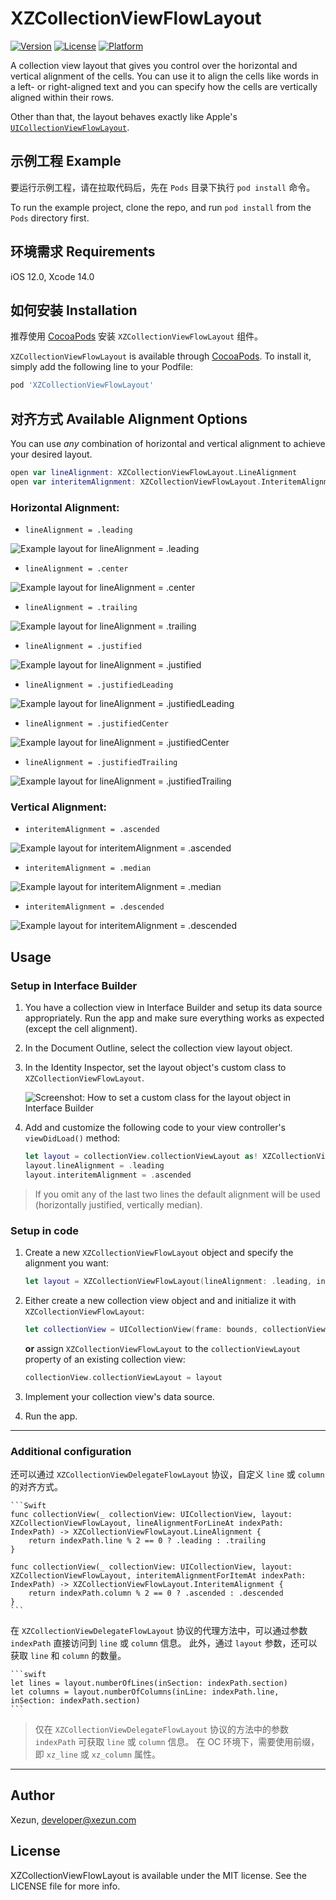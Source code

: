 # XZCollectionViewFlowLayout

[![Version](https://img.shields.io/cocoapods/v/XZCollectionViewFlowLayout.svg?style=flat)](https://cocoapods.org/pods/XZCollectionViewFlowLayout)
[![License](https://img.shields.io/cocoapods/l/XZCollectionViewFlowLayout.svg?style=flat)](https://cocoapods.org/pods/XZCollectionViewFlowLayout)
[![Platform](https://img.shields.io/cocoapods/p/XZCollectionViewFlowLayout.svg?style=flat)](https://cocoapods.org/pods/XZCollectionViewFlowLayout)

A collection view layout that gives you control over the horizontal and vertical alignment of the cells. You can use it to align the cells like words in a left- or right-aligned text and you can specify how the cells are vertically aligned within their rows.

Other than that, the layout behaves exactly like Apple's [`UICollectionViewFlowLayout`](https://developer.apple.com/reference/uikit/uicollectionviewflowlayout).

## 示例工程 Example

要运行示例工程，请在拉取代码后，先在 `Pods` 目录下执行 `pod install` 命令。

To run the example project, clone the repo, and run `pod install` from the `Pods` directory first.

## 环境需求 Requirements

iOS 12.0, Xcode 14.0

## 如何安装 Installation

推荐使用 [CocoaPods](https://cocoapods.org) 安装 `XZCollectionViewFlowLayout` 组件。

`XZCollectionViewFlowLayout` is available through [CocoaPods](https://cocoapods.org). To install it, simply add the following line to your Podfile:

```ruby
pod 'XZCollectionViewFlowLayout'
```

## 对齐方式 Available Alignment Options

You can use _any_ combination of horizontal and vertical alignment to achieve your desired layout.

```swift
open var lineAlignment: XZCollectionViewFlowLayout.LineAlignment
open var interitemAlignment: XZCollectionViewFlowLayout.InteritemAlignment
```

### Horizontal Alignment:

* `lineAlignment = .leading`

![Example layout for lineAlignment = .leading](Images/line-alignment-leading.png)

* `lineAlignment = .center`

![Example layout for lineAlignment = .center](Images/line-alignment-center.png)

* `lineAlignment = .trailing`

![Example layout for lineAlignment = .trailing](Images/line-alignment-trailing.png)

* `lineAlignment = .justified`

![Example layout for lineAlignment = .justified](Images/line-alignment-justified.png)

* `lineAlignment = .justifiedLeading`

![Example layout for lineAlignment = .justifiedLeading](Images/line-alignment-justifiedLeading.png)
  
* `lineAlignment = .justifiedCenter`

![Example layout for lineAlignment = .justifiedCenter](Images/line-alignment-justifiedCenter.png)
 
* `lineAlignment = .justifiedTrailing`

![Example layout for lineAlignment = .justifiedTrailing](Images/line-alignment-justifiedTrailing.png)

### Vertical Alignment:

* `interitemAlignment = .ascended`

![Example layout for interitemAlignment = .ascended](Images/interitem-alignment-ascended.png)

* `interitemAlignment = .median`

![Example layout for interitemAlignment = .median](Images/interitem-alignment-median.png)

* `interitemAlignment = .descended`

![Example layout for interitemAlignment = .descended](Images/interitem-alignment-descended.png)

## Usage

### Setup in Interface Builder

1. You have a collection view in Interface Builder and setup its data source appropriately. Run the app and make sure everything works as expected (except the cell alignment).

2. In the Document Outline, select the collection view layout object.

3. In the Identity Inspector, set the layout object's custom class to `XZCollectionViewFlowLayout`.

    ![Screenshot: How to set a custom class for the layout object in Interface Builder](Images/usage-custom-layout-class.png)

4. Add and customize the following code to your view controller's `viewDidLoad()` method:

    ```Swift
    let layout = collectionView.collectionViewLayout as! XZCollectionViewFlowLayout
    layout.lineAlignment = .leading
    layout.interitemAlignment = .ascended
    ```
        
> If you omit any of the last two lines the default alignment will be used (horizontally justified, vertically median).

### Setup in code

1. Create a new `XZCollectionViewFlowLayout` object and specify the alignment you want:

    ```Swift
    let layout = XZCollectionViewFlowLayout(lineAlignment: .leading, interitemAlignment: .ascended)
    ```

2. Either create a new collection view object and and initialize it with `XZCollectionViewFlowLayout`:

    ```Swift
    let collectionView = UICollectionView(frame: bounds, collectionViewLayout: layout)
    ```

    **or** assign `XZCollectionViewFlowLayout` to the `collectionViewLayout` property of an existing collection view:

    ```Swift
    collectionView.collectionViewLayout = layout
    ```

3. Implement your collection view's data source.

4. Run the app.

---

### Additional configuration

还可以通过 `XZCollectionViewDelegateFlowLayout` 协议，自定义 `line` 或 `column` 的对齐方式。

    ```Swift
    func collectionView(_ collectionView: UICollectionView, layout: XZCollectionViewFlowLayout, lineAlignmentForLineAt indexPath: IndexPath) -> XZCollectionViewFlowLayout.LineAlignment {
        return indexPath.line % 2 == 0 ? .leading : .trailing
    }

    func collectionView(_ collectionView: UICollectionView, layout: XZCollectionViewFlowLayout, interitemAlignmentForItemAt indexPath: IndexPath) -> XZCollectionViewFlowLayout.InteritemAlignment {
        return indexPath.column % 2 == 0 ? .ascended : .descended
    }
    ```

在 `XZCollectionViewDelegateFlowLayout` 协议的代理方法中，可以通过参数 `indexPath` 直接访问到 `line` 或 `column` 信息。 此外，通过 `layout` 参数，还可以获取 `line` 和 `column` 的数量。

    ```swift
    let lines = layout.numberOfLines(inSection: indexPath.section)
    let columns = layout.numberOfColumns(inLine: indexPath.line, inSection: indexPath.section)
    ```

> 仅在 `XZCollectionViewDelegateFlowLayout` 协议的方法中的参数 `indexPath` 可获取 `line` 或 `column` 信息。
> 在 OC 环境下，需要使用前缀，即 `xz_line` 或 `xz_column` 属性。

---


## Author

Xezun, developer@xezun.com

## License

XZCollectionViewFlowLayout is available under the MIT license. See the LICENSE file for more info.
